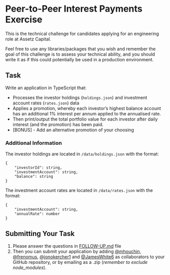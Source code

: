 # Peer-to-Peer Interest Payments Exercise

This is the technical challenge for candidates applying for an engineering role at Assetz Capital.

Feel free to use any libraries/packages that you wish and remember the goal of this challenge is to assess your technical ability, and you should write it as if this could potentially be used in a production environment.


## Task

Write an application in TypeScript that:
* Processes the investor holdings (`holdings.json`) and investment account rates (`rates.json`) data
* Applies a promotion, whereby each investor’s highest balance account has an additional 1% interest per annum applied to the annualised rate.
* Then print/output the total portfolio value for each investor after daily interest (and the promotion) has been paid.
* [BONUS] - Add an alternative promotion of your choosing


### Additional Information

The investor holdings are located in `/data/holdings.json` with the format:
```
{
    "investorId": string,
    "investmentAccount": string,
    "balance": string
}
```

The investment account rates are located in `/data/rates.json` with the format:
```
{
    "investmentAccount": string, 
    "annualRate": number
}
```


## Submitting Your Task

1. Please answer the questions in [FOLLOW-UP.md](./FOLLOW-UP.md) file
2. Then you can submit your application by adding [@mhouchin](https://github.com/mhouchin), [@frenomus](https://github.com/frenomus), [@jonokercher1](https://github.com/jonokercher1) and [@JamesWhite6](https://github.com/JamesWhite6) as collaborators to your GitHub repository, or by emailing as a .zip (_remember to exclude node_modules_).
